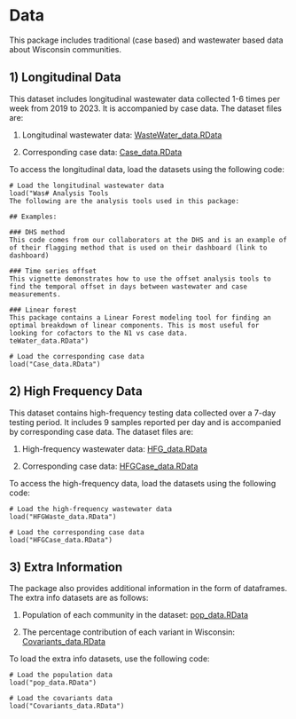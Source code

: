 # Data
This package includes traditional (case based) and wastewater based data about Wisconsin communities.

## 1) Longitudinal Data
This dataset includes longitudinal wastewater data collected 1-6 times per week from 2019 to 2023. It is accompanied by case data. The dataset files are:  

1) Longitudinal wastewater data:
[WasteWater_data.RData](LIMS_data.pdf)

2) Corresponding case data:
[Case_data.RData](Case_data.pdf)

To access the longitudinal data, load the datasets using the following code:
```
# Load the longitudinal wastewater data
load("Was# Analysis Tools
The following are the analysis tools used in this package:

## Examples:

### DHS method
This code comes from our collaborators at the DHS and is an example of of their flagging method that is used on their dashboard (link to dashboard)

### Time series offset
This vignette demonstrates how to use the offset analysis tools to find the temporal offset in days between wastewater and case measurements.

### Linear forest
This package contains a Linear Forest modeling tool for finding an optimal breakdown of linear components. This is most useful for looking for cofactors to the N1 vs case data.
teWater_data.RData")

# Load the corresponding case data
load("Case_data.RData")
```
## 2) High Frequency Data
This dataset contains high-frequency testing data collected over a 7-day testing period. It includes 9 samples reported per day and is accompanied by corresponding case data. The dataset files are:  

1) High-frequency wastewater data:
[HFG_data.RData](HFG_data.pdf)

2) Corresponding case data:
[HFGCase_data.RData](HFGCase_data.pdf)

To access the high-frequency data, load the datasets using the following code:  
```
# Load the high-frequency wastewater data  
load("HFGWaste_data.RData")  

# Load the corresponding case data  
load("HFGCase_data.RData")
```

## 3) Extra Information
The package also provides additional information in the form of dataframes. The extra info datasets are as follows:  

1) Population of each community in the dataset:
[pop_data.RData](pop_data.pdf)

2) The percentage contribution of each variant in Wisconsin: 
[Covariants_data.RData](Covariants_data.pdf)

To load the extra info datasets, use the following code:  

```
# Load the population data
load("pop_data.RData")

# Load the covariants data
load("Covariants_data.RData")
```